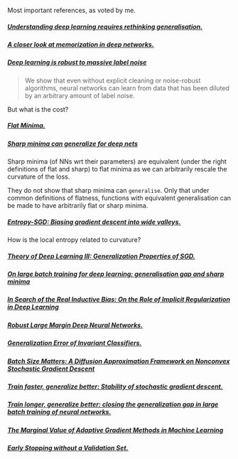 Most important references, as voted by me.

##### [Understanding deep learning requires rethinking generalisation.](https://arxiv.org/pdf/1611.03530v2.pdf)


##### [A closer look at memorization in deep networks.](https://arxiv.org/pdf/1706.05394v1.pdf)

##### [Deep learning is robust to massive label noise](https://arxiv.org/abs/1705.10694)

> We show that even without explicit cleaning or noise-robust algorithms, neural networks can learn from data that has been diluted by an arbitrary amount of label noise.

But what is the cost?

##### [Flat Minima.](http://doi.org/10.1162/neco.1997.9.1.1)

##### [Sharp minima can generalize for deep nets](https://arxiv.org/pdf/1703.04933.pdf)

Sharp minima (of NNs wrt their parameters) are equivalent (under the right definitions of flat and sharp) to flat minima as we can arbitrarily rescale the curvature of the loss.

They do not show that sharp minima can `generalise`. Only that under common definitions of flatness, functions with equivalent generalisation can be made to have arbitrarily flat or sharp minima.

##### [Entropy-SGD: Biasing gradient descent into wide valleys.](https://arxiv.org/abs/1611.01838)

How is the local entropy related to curvature?

##### [Theory of Deep Learning III: Generalization Properties of SGD.](https://dspace.mit.edu/bitstream/handle/1721.1/107841/CBMM-Memo-067.pdf?sequence=1)





##### [On large batch training for deep learning: generalisation gap and sharp minima](??)


##### [In Search of the Real Inductive Bias: On the Role of Implicit Regularization in Deep Learning](http://arxiv.org/abs/1412.6614)




##### [Robust Large Margin Deep Neural Networks.](https://arxiv.org/abs/1605.08254)

##### [Generalization Error of Invariant Classifiers.](https://arxiv.org/abs/1610.04574)


##### [Batch Size Matters: A Diffusion Approximation Framework on Nonconvex Stochastic Gradient Descent](https://arxiv.org/pdf/1705.07562.pdf)


##### [Train faster, generalize better: Stability of stochastic gradient descent.](http://arxiv.org/abs/1509.01240)

##### [Train longer, generalize better: closing the generalization gap in large batch training of neural networks.](https://arxiv.org/pdf/1705.08741.pdf)


##### [The Marginal Value of Adaptive Gradient Methods in Machine Learning](https://arxiv.org/pdf/1705.08292v1.pdf)


##### [Early Stopping without a Validation Set.](https://arxiv.org/pdf/1703.09580v2.pdf)
